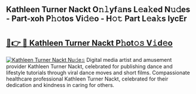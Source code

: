 ## Kathleen Turner Nackt O𝚗𝚕yf𝚊ns L𝚎a𝚔ed N𝚞𝚍es - Part-xoh P𝚑𝚘tos Vi𝚍𝚎o - H𝚘𝚝 Part L𝚎a𝚔s IycEr

# <h2><a href="http://kf7wt2c.oniu.top/?m=Kathleen+Turner+Nackt">🔗👉 🔴 Kathleen Turner Nackt P𝚑ot𝚘𝚜 V𝚒d𝚎o</a></h2>

[![Kathleen Turner Nackt Nu𝚍e𝚜](https://i.imgur.com/0qMVB7G.gif)](http://kf7wt2c.oniu.top/?m=Kathleen+Turner+Nackt)
Digital media artist and amusement provider Kathleen Turner Nackt, celebrated for publishing dance and lifestyle tutorials through viral dance moves and short films. Compassionate healthcare professional Kathleen Turner Nackt, celebrated for their dedication and kindness in caring for others.  
